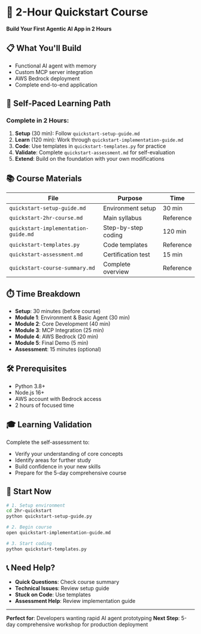 # 🚀 2-Hour Quickstart Course

**Build Your First Agentic AI App in 2 Hours**

## 📋 What You'll Build
- Functional AI agent with memory
- Custom MCP server integration
- AWS Bedrock deployment
- Complete end-to-end application

## 🎯 Self-Paced Learning Path

### Complete in 2 Hours:
1. **Setup** (30 min): Follow `quickstart-setup-guide.md`
2. **Learn** (120 min): Work through `quickstart-implementation-guide.md`
3. **Code**: Use templates in `quickstart-templates.py` for practice
4. **Validate**: Complete `quickstart-assessment.md` for self-evaluation
5. **Extend**: Build on the foundation with your own modifications

## 📚 Course Materials

| File | Purpose | Time |
|------|---------|------|
| `quickstart-setup-guide.md` | Environment setup | 30 min |
| `quickstart-2hr-course.md` | Main syllabus | Reference |
| `quickstart-implementation-guide.md` | Step-by-step coding | 120 min |
| `quickstart-templates.py` | Code templates | Reference |
| `quickstart-assessment.md` | Certification test | 15 min |
| `quickstart-course-summary.md` | Complete overview | Reference |

## ⏱️ Time Breakdown
- **Setup**: 30 minutes (before course)
- **Module 1**: Environment & Basic Agent (30 min)
- **Module 2**: Core Development (40 min)
- **Module 3**: MCP Integration (25 min)
- **Module 4**: AWS Bedrock (20 min)
- **Module 5**: Final Demo (5 min)
- **Assessment**: 15 minutes (optional)

## 🛠️ Prerequisites
- Python 3.8+
- Node.js 16+
- AWS account with Bedrock access
- 2 hours of focused time

## 🎓 Learning Validation
Complete the self-assessment to:
- Verify your understanding of core concepts
- Identify areas for further study
- Build confidence in your new skills
- Prepare for the 5-day comprehensive course

## 🚀 Start Now
```bash
# 1. Setup environment
cd 2hr-quickstart
python quickstart-setup-guide.py

# 2. Begin course
open quickstart-implementation-guide.md

# 3. Start coding
python quickstart-templates.py
```

## 📞 Need Help?
- **Quick Questions**: Check course summary
- **Technical Issues**: Review setup guide
- **Stuck on Code**: Use templates
- **Assessment Help**: Review implementation guide

---
**Perfect for**: Developers wanting rapid AI agent prototyping
**Next Step**: 5-day comprehensive workshop for production deployment